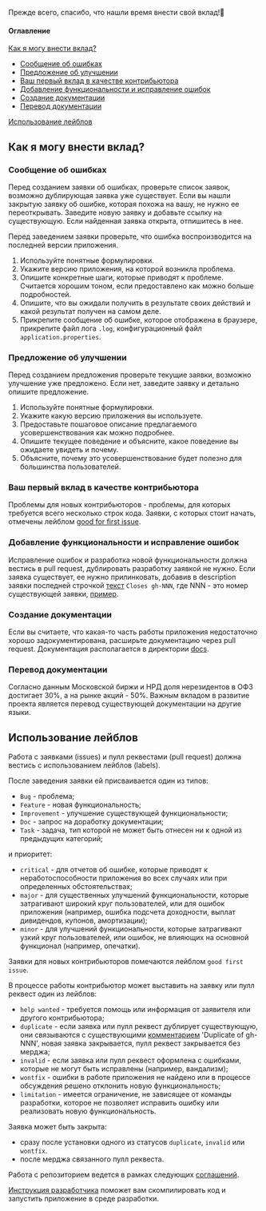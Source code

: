 Прежде всего, спасибо, что нашли время внести свой вклад!🎉

#### Оглавление
[Как я могу внести вклад?](#как-я-могу-внести-вклад)
- [Сообщение об ошибках](#сообщение-об-ошибках)
- [Предложение об улучшении](#предложение-об-улучшении)
- [Ваш первый вклад в качестве контрибьютора](#ваш-первый-вклад-в-качестве-контрибьютора)
- [Добавление функциональности и исправление ошибок](#добавление-функциональности-и-исправление-ошибок)
- [Создание документации](#создание-документации)
- [Перевод документации](#перевод-документации)

[Использование лейблов](#использование-лейблов)

## Как я могу внести вклад?

### Сообщение об ошибках
Перед созданием заявки об ошибках, проверьте список заявок, возможно дублирующая заявка уже существует.
Если вы нашли закрытую заявку об ошибке, которая похожа на вашу, не нужно ее переоткрывать. Заведите новую заявку
и добавьте ссылку на существующую. Если найденная заявка открыта, отпишитесь в нее.

Перед заведением заявки проверьте, что ошибка воспроизводится на последней версии приложения.
1. Используйте понятные формулировки.
1. Укажите версию приложения, на которой возникла проблема.
1. Опишите конкретные шаги, которые приводят к проблеме. Считается хорошим тоном, если предоставлено как можно больше
   подробностей. 
1. Опишите, что вы ожидали получить в результате своих действий и какой результат получен на самом деле.
1. Прикрепите сообщение об ошибке, которое отображена в браузере, прикрепите файл лога `.log`, конфигурационный
   файл `application.properties`.

### Предложение об улучшении
Перед созданием предложения проверьте текущие заявки, возможно улучшение уже предложено. Если нет, заведите заявку и
детально опишите предложение.
1. Используйте понятные формулировки.
1. Укажите какую версию приложения вы используете.
1. Предоставьте пошаговое описание предлагаемого усовершенствования как можно подробнее.
1. Опишите текущее поведение и объясните, какое поведение вы ожидаете увидеть и почему.
1. Объясните, почему это усовершенствование будет полезно для большинства пользователей.

### Ваш первый вклад в качестве контрибьютора
Проблемы для новых контрибьюторов - проблемы, для которых требуется всего несколько строк кода.
Заявки, с которых стоит начать, отмечены лейблом
[good for first issue](https://github.com/spacious-team/investbook/issues?q=state%3Aopen%20label%3A%22good%20first%20issue%22).

### Добавление функциональности и исправление ошибок
Исправление ошибок и разработка новой функциональности должна вестись в pull request, дублировать разработку заявкой
не нужно. Если заявка существует, ее нужно прилинковать, добавив в description заявки последней строчкой
[текст](https://help.github.com/en/github/managing-your-work-on-github/linking-a-pull-request-to-an-issue)
`Closes gh-NNN`, где NNN - это номер существующей заявки, [пример](https://github.com/spacious-team/investbook/pull/32). 

### Создание документации
Если вы считаете, что какая-то часть работы приложения недостаточно хорошо задокументирована, расширьте документацию
через pull request. Документация располагается в директории [docs](./).

### Перевод документации
Согласно данным Московской биржи и НРД доля нерезидентов в ОФЗ достигает 30%, а на рынке акций - 50%.
Важным вкладом в развитие проекта является перевод существующей документации на другие языки.

## Использование лейблов
Работа с заявками (issues) и пулл реквестами (pull request) должна вестись с использованием лейблов (labels).

После заведения заявки ей присваивается один из типов:
- `Bug` - проблема;
- `Feature` - новая функциональность;
- `Improvement` - улучшение существующей функциональности;
- `Doc` - запрос на доработку документации;
- `Task` - задача, тип которой не может быть отнесен ни к одной из предыдущих категорий;

и приоритет:
- `critical` - для отчетов об ошибке, которые приводят к неработоспособности приложения во всех случаях
  или при определенных обстоятельствах;
- `major` - для существенных улучшений функциональности, которые затрагивают широкий круг пользователей,
  или для ошибок приложения (например, ошибка подсчета доходности, выплат дивидендов, купонов, амортизации);  
- `minor` - для улучшений функциональности, которые затрагивают узкий круг пользователей, или ошибок, не влияющих
  на основной функционал (например, опечатки).

Заявки для новых контрибьюторов помечаются лейблом `good first issue`.

В процессе работы контрибьютор может выставить на заявку или пулл реквест один из лейблов:
- `help wanted` - требуется помощь или информация от заявителя или другого контрибьютора;
- `duplicate` - если заявка или пулл реквест дублирует существующую, они связываются с существующими
  [комментарием](https://help.github.com/en/github/managing-your-work-on-github/about-duplicate-issues-and-pull-requests)
  'Duplicate of gh-NNN', новая заявка закрывается, пулл реквест закрывается без мерджа;
- `invalid` - если заявка или пулл реквест оформлена с ошибками, которые не могут быть исправлены (например, вандализм);
- `wontfix` - ошибки в работе приложения не найдено или в процессе обсуждения решено отклонить новую функциональность;
- `limitation` - имеется ограничение, не зависящее от команды разработки, которое не позволяет исправить ошибку
  или реализовать новую функциональность.

Заявка может быть закрыта:
- сразу после установки одного из статусов `duplicate`, `invalid` или `wontfix`.
- после мерджа связанного пулл реквеста.

Работа с репозиторием ведется в рамках следующих [соглашений](https://habr.com/ru/post/106912/).

[Инструкция разработчика](developer-guide.md) поможет вам скомпилировать код и запустить приложение в среде разработки.
